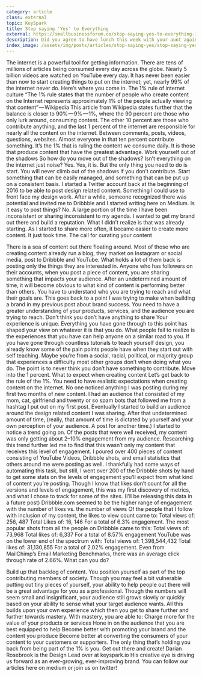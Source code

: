 ```yaml
---
category: article
class: external
topic: KeySpark
title: Stop saying 'Yes' to Everything
external: https://smallbusinessforum.co/stop-saying-yes-to-everything-103876fe124#.vm8gfe7az
description: Did you agree to have lunch this week with your aunt again? Maybe your “best friend” just bought tickets to see the next EDM concert going on, begging you to go with. Something about this post made you click on it. Maybe something had created too much of a “Yes Man” in you and may be saying yes to doing too many things.
index_image: /assets/img/posts/articles/stop-saying-yes/stop-saying-yes.png
---
```

The internet is a powerful tool for getting information. There are tens of millions of articles being consumed every day across the globe. Nearly 5 billion videos are watched on YouTube every day. It has never been easier than now to start creating things to put on the internet; yet, nearly 99% of the internet never do. Here’s where you come in.
The 1% rule of internet culture
“The 1% rule states that the number of people who create content on the Internet represents approximately 1% of the people actually viewing that content” — Wikipedia
This article from Wikipedia states further that the balance is closer to 90% — 9% — 1%, where the 90 percent are those who only lurk around, consuming content. The other 10 percent are those who contribute anything, and the last 1 percent of the internet are responsible for nearly all the content on the internet. Between comments, posts, videos, questions, websites. Almost everyone in that ten percent contribute something. It’s the 1% that is ruling the content we consume daily.
It is those that produce content that have the greatest advantage.
Work yourself out of the shadows
So how do you move out of the shadows? Isn’t everything on the internet just noise? Yes. Yes, it is. But the only thing you need to do is start. You will never climb out of the shadows if you don’t contribute. Start something that can be easily managed, and something that can be put up on a consistent basis.
I started a Twitter account back at the beginning of 2016 to be able to post design related content. Something I could use to front face my design work. After a while, someone recognized there was potential and invited me to Dribbble and I started writing here on Medium.
Is it easy to post things? No. A large portion of the time I have been inconsistent or sharing inconsistent to my agenda. I wanted to get my brand out there and build a reputation. What I didn’t realize is that was already starting. As I started to share more often, it became easier to create more content. It just took time.
The call for curating your content

There is a sea of content out there floating around. Most of those who are creating content already run a blog, they market on Instagram or social media, post to Dribbble and YouTube. What holds a lot of them back is posting only the things they are interested in. Anyone who has followers on their accounts, when you post a piece of content, you are sharing something that impacts your audience.
After an undetermined amount of time, it will become obvious to what kind of content is performing better than others. You have to understand who you are trying to reach and what their goals are. This goes back to a point I was trying to make when building a brand in my previous post about brand success. You need to have a greater understanding of your products, services, and the audience you are trying to reach.
Don’t think you don’t have anything to share
Your experience is unique. Everything you have gone through to this point has shaped your view on whatever it is that you do. What people fail to realize is the experiences that you have can help anyone on a similar road to you. If you have gone through countless tutorials to teach yourself design, you already know some of the pain points people have when they start out with self teaching. Maybe you’re from a social, racial, political, or majority group that experiences a difficulty most other groups don’t when doing what you do. The point is to never think you don’t have something to contribute. Move into the 1 percent.
What to expect when creating content
Let’s get back to the rule of the 1%. You need to have realistic expectations when creating content on the internet.
No one noticed anything I was posting during my first two months of new content. I had an audience that consisted of my mom, cat, girlfriend and twenty or so spam bots that followed me from a hashtag I put out on my first post. Eventually I started to build an audience around the design related content I was sharing. After that undetermined amount of time, (really, that amount of time is dictated by yourself and your own perception of your audience. A post for another time.) I started to notice a trend going on. Of the posts that were well received, my content was only getting about 2–10% engagement from my audience.
Researching this trend further led me to find that this wasn’t only my content that receives this level of engagement. I poured over 400 pieces of content consisting of YouTube Videos, Dribbble shots, and email statistics that others around me were posting as well. I thankfully had some ways of automating this task, but still, I went over 200 of the Dribbble shots by hand to get some stats on the levels of engagement you’ll expect from what kind of content you’re posting.
Though I know that likes don’t count for all the versions and levels of engagement, this was my first discovery of metrics, and what I chose to track for some of the sites. (I’ll be releasing this data in a future post)
Dribbble.com seemed to be the higher range of engagement with the number of likes vs. the number of views
Of the people that I follow with inclusion of my content, the likes to view count came to:
Total views of: 256, 487
Total Likes of: 16, 146
For a total of 6.3% engagement.
The most popular shots from all the people on Dribbble came to this:
Total views of: 73,968
Total likes of: 6,337
For a total of 8.57% engagement
YouTube was on the lower end of the spectrum with:
Total views of: 1,398,544,432
Total likes of: 31,130,855
For a total of 2.02% engagement.
Even from MailChimp’s Email Marketing Benchmarks, there was an average click through rate of 2.66%.
What can you do?

Build up that backlog of content. You position yourself as part of the top contributing members of society. Though you may feel a bit vulnerable putting out tiny pieces of yourself, your ability to help people out there will be a great advantage for you as a professional. Though the numbers will seem small and insignificant, your audience still grows slowly or quickly based on your ability to sense what your target audience wants. All this builds upon your own experience which then you get to share further and further towards mastery.
With mastery, you are able to:
Charge more for the value of your products or services
Hone in on the audience that you are best equipped to help
Become better with promoting your brand and the content you produce
Become better at converting the consumers of your content to your customers or supporters.
The only thing that’s holding you back from being part of the 1% is you.
Get out there and create!
Darian Rosebrook is the Design Lead over at keyspark.io His creative eye is driving us forward as an ever-growing, ever-improving brand.
You can follow our articles here on medium or join us on twitter!
